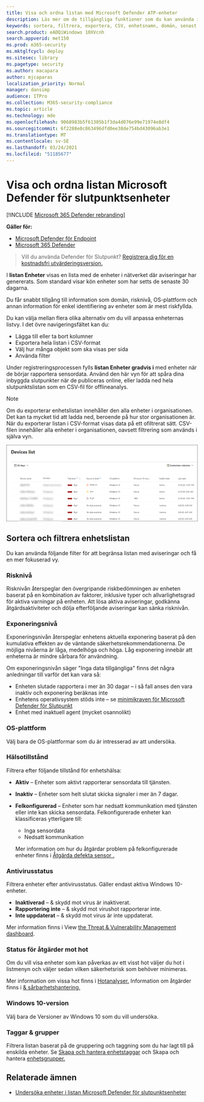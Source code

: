 ```yaml
---
title: Visa och ordna listan med Microsoft Defender ATP-enheter
description: Läs mer om de tillgängliga funktioner som du kan använda i listan Enheter, till exempel sortering, filtrering och export av listan för att förbättra undersökningar.
keywords: sortera, filtrera, exportera, CSV, enhetsnamn, domän, senast sedd, intern IP, hälsotillstånd, aktiva varningar, aktiv identifiering av skadlig kod, hotkategori, granska varningar, nätverk, anslutning, skadlig programvara, typ, lösenords stjäla, utpressningstrojan, sårbarhet, hot, allmän skadlig kod, oönskad programvara
search.product: eADQiWindows 10XVcnh
search.appverid: met150
ms.prod: m365-security
ms.mktglfcycl: deploy
ms.sitesec: library
ms.pagetype: security
ms.author: macapara
author: mjcaparas
localization_priority: Normal
manager: dansimp
audience: ITPro
ms.collection: M365-security-compliance
ms.topic: article
ms.technology: mde
ms.openlocfilehash: 9068983b5f61305b1f3da4d076e99e71974e8df4
ms.sourcegitcommit: 6f2288e0c863496dfd0ee38de754bd43096ab3e1
ms.translationtype: MT
ms.contentlocale: sv-SE
ms.lasthandoff: 03/24/2021
ms.locfileid: "51185677"
---
```

# <a name="view-and-organize-the-microsoft-defender-for-endpoint-devices-list"></a>Visa och ordna listan Microsoft Defender för slutpunktsenheter

[!INCLUDE [Microsoft 365 Defender rebranding](../../includes/microsoft-defender.md)]


**Gäller för:**
- [Microsoft Defender för Endpoint](https://go.microsoft.com/fwlink/p/?linkid=2154037)
- [Microsoft 365 Defender](https://go.microsoft.com/fwlink/?linkid=2118804)

> Vill du använda Defender för Slutpunkt? [Registrera dig för en kostnadsfri utvärderingsversion.](https://www.microsoft.com/microsoft-365/windows/microsoft-defender-atp?ocid=docs-wdatp-machinesview-abovefoldlink)


I **listan Enheter** visas en lista med de enheter i nätverket där aviseringar har genererats. Som standard visar kön enheter som har setts de senaste 30 dagarna.  

Du får snabbt tillgång till information som domän, risknivå, OS-plattform och annan information för enkel identifiering av enheter som är mest riskfyllda.

Du kan välja mellan flera olika alternativ om du vill anpassa enheternas listvy. I det övre navigeringsfältet kan du:

- Lägga till eller ta bort kolumner
- Exportera hela listan i CSV-format
- Välj hur många objekt som ska visas per sida
- Använda filter

Under registreringsprocessen fylls **listan Enheter gradvis i** med enheter när de börjar rapportera sensordata. Använd den här vyn för att spåra dina inbyggda slutpunkter när de publiceras online, eller ladda ned hela slutpunktslistan som en CSV-fil för offlineanalys.

>[!NOTE]
> Om du exporterar enhetslistan innehåller den alla enheter i organisationen. Det kan ta mycket tid att ladda ned, beroende på hur stor organisationen är. När du exporterar listan i CSV-format visas data på ett ofiltrerat sätt. CSV-filen innehåller alla enheter i organisationen, oavsett filtrering som används i själva vyn.

![Bild på listan över enheter med lista över enheter](images/device-list.png)

## <a name="sort-and-filter-the-device-list"></a>Sortera och filtrera enhetslistan

Du kan använda följande filter för att begränsa listan med aviseringar och få en mer fokuserad vy.

### <a name="risk-level"></a>Risknivå

Risknivån återspeglar den övergripande riskbedömningen av enheten baserat på en kombination av faktorer, inklusive typer och allvarlighetsgrad för aktiva varningar på enheten. Att lösa aktiva aviseringar, godkänna åtgärdsaktiviteter och dölja efterföljande aviseringar kan sänka risknivån.

### <a name="exposure-level"></a>Exponeringsnivå

Exponeringsnivån återspeglar enhetens aktuella exponering baserat på den kumulativa effekten av de väntande säkerhetsrekommendationerna. De möjliga nivåerna är låga, medelhöga och höga. Låg exponering innebär att enheterna är mindre sårbara för användning.

Om exponeringsnivån säger "Inga data tillgängliga" finns det några anledningar till varför det kan vara så:

- Enheten slutade rapportera i mer än 30 dagar – i så fall anses den vara inaktiv och exponering beräknas inte
- Enhetens operativsystem stöds inte – se [minimikraven för Microsoft Defender för Slutpunkt](minimum-requirements.md)
- Enhet med inaktuell agent (mycket osannolikt)

### <a name="os-platform"></a>OS-plattform

Välj bara de OS-plattformar som du är intresserad av att undersöka.

### <a name="health-state"></a>Hälsotillstånd

Filtrera efter följande tillstånd för enhetshälsa:

- **Aktiv** – Enheter som aktivt rapporterar sensordata till tjänsten.
- **Inaktiv** – Enheter som helt slutat skicka signaler i mer än 7 dagar.
- **Felkonfigurerad** – Enheter som har nedsatt kommunikation med tjänsten eller inte kan skicka sensordata. Felkonfigurerade enheter kan klassificeras ytterligare till:
  - Inga sensordata
  - Nedsatt kommunikation

  Mer information om hur du åtgärdar problem på felkonfigurerade enheter finns i [Åtgärda defekta sensor .](fix-unhealthy-sensors.md)

### <a name="antivirus-status"></a>Antivirusstatus

Filtrera enheter efter antivirusstatus. Gäller endast aktiva Windows 10-enheter.

- **Inaktiverad** – & skydd mot virus är inaktiverat.
- **Rapportering inte** – & skydd mot virushot rapporterar inte.
- **Inte uppdaterat** – & skydd mot virus är inte uppdaterat.

Mer information finns i View [the Threat & Vulnerability Management dashboard](tvm-dashboard-insights.md).

### <a name="threat-mitigation-status"></a>Status för åtgärder mot hot

Om du vill visa enheter som kan påverkas av ett visst hot väljer du hot i listmenyn och väljer sedan vilken säkerhetsrisk som behöver minimeras.

Mer information om vissa hot finns i [Hotanalyser.](threat-analytics.md) Information om åtgärder finns i [& sårbarhetshantering.](next-gen-threat-and-vuln-mgt.md)

### <a name="windows-10-version"></a>Windows 10-version

Välj bara de Versioner av Windows 10 som du vill undersöka.

### <a name="tags--groups"></a>Taggar & grupper

Filtrera listan baserat på de gruppering och taggning som du har lagt till på enskilda enheter. Se [Skapa och hantera enhetstaggar](machine-tags.md) och Skapa och hantera [enhetsgrupper.](machine-groups.md)

## <a name="related-topics"></a>Relaterade ämnen

- [Undersöka enheter i listan Microsoft Defender för slutpunktsenheter](investigate-machines.md)

